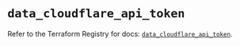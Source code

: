 # `data_cloudflare_api_token`

Refer to the Terraform Registry for docs: [`data_cloudflare_api_token`](https://registry.terraform.io/providers/cloudflare/cloudflare/5.10.0/docs/data-sources/api_token).
